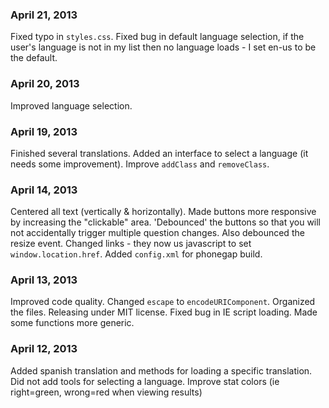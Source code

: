 ### April 21, 2013
Fixed typo in `styles.css`. Fixed bug in default language selection, if
the user's language is not in my list then no language loads - I set en-us
to be the default.

### April 20, 2013
Improved language selection.

### April 19, 2013
Finished several translations. Added an interface to select a language (it
needs some improvement). Improve `addClass` and `removeClass`.

### April 14, 2013
Centered all text (vertically & horizontally). Made buttons more responsive
by increasing the "clickable" area. 'Debounced' the buttons so that you 
will not accidentally trigger multiple question changes. Also debounced
the resize event. Changed links - they now us javascript to set
`window.location.href`. Added `config.xml` for phonegap build.

### April 13, 2013
Improved code quality. Changed `escape` to `encodeURIComponent`. Organized
the files. Releasing under MIT license. Fixed bug in IE script loading. Made
some functions more generic.

### April 12, 2013
Added spanish translation and methods for loading a specific translation.
Did not add tools for selecting a language.
Improve stat colors (ie right=green, wrong=red when viewing results)

